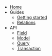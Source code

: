 - [Home](/)
- Guides
  - [Getting started](./guides/getting-started.md)
  - [Relations](./guides/relations.md)
- API
  - [Field](./api/field.md)
  - [Model](./api/model.md)
  - [Query](./api/query.md)
  - [Transaction](./api/transaction.md)
